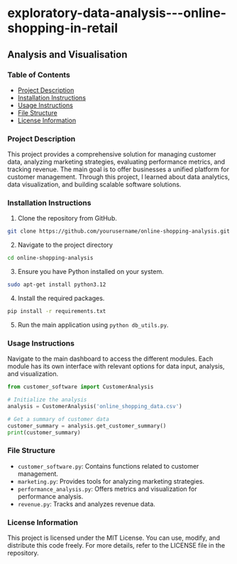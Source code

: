 # exploratory-data-analysis---online-shopping-in-retail
## Analysis and Visualisation

### Table of Contents
- [Project Description](#project-description)
- [Installation Instructions](#installation-instructions)
- [Usage Instructions](#usage-instructions)
- [File Structure](#file-structure)
- [License Information](#license-information)

### Project Description
This project provides a comprehensive solution for managing customer data, analyzing marketing strategies, evaluating performance metrics, and tracking revenue. The main goal is to offer businesses a unified platform for customer management. Through this project, I learned about data analytics, data visualization, and building scalable software solutions.

### Installation Instructions
1. Clone the repository from GitHub.
``` bash
git clone https://github.com/yourusername/online-shopping-analysis.git
```

2. Navigate to the project directory
```bash
cd online-shopping-analysis
```

3. Ensure you have Python installed on your system.
```bash
sudo apt-get install python3.12
```

4. Install the required packages.
```bash
pip install -r requirements.txt
```

5. Run the main application using `python db_utils.py`.

### Usage Instructions
Navigate to the main dashboard to access the different modules. Each module has its own interface with relevant options for data input, analysis, and visualization.

```python
from customer_software import CustomerAnalysis

# Initialize the analysis
analysis = CustomerAnalysis('online_shopping_data.csv')

# Get a summary of customer data
customer_summary = analysis.get_customer_summary()
print(customer_summary)
```

### File Structure
- `customer_software.py`: Contains functions related to customer management.
- `marketing.py`: Provides tools for analyzing marketing strategies.
- `performance_analysis.py`: Offers metrics and visualization for performance analysis.
- `revenue.py`: Tracks and analyzes revenue data.

### License Information
This project is licensed under the MIT License. You can use, modify, and distribute this code freely. For more details, refer to the LICENSE file in the repository.
